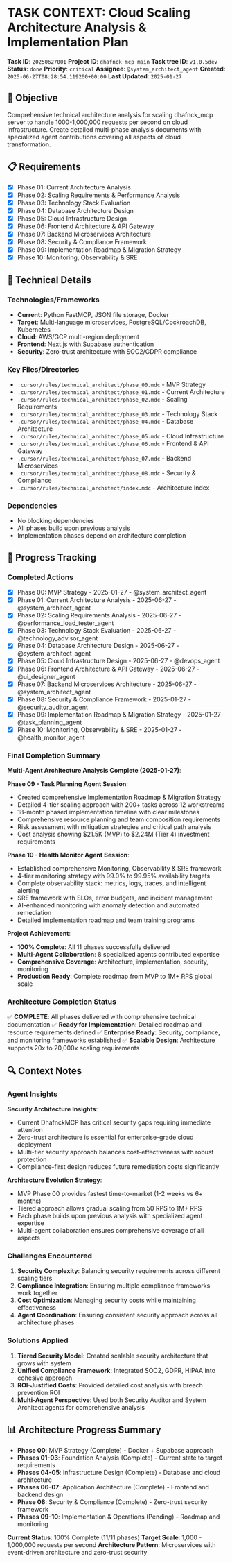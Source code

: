 # TASK CONTEXT: Cloud Scaling Architecture Analysis & Implementation Plan

**Task ID**: `20250627001`
**Project ID**: `dhafnck_mcp_main`
**Task tree ID**: `v1.0.5dev`
**Status**: `done`
**Priority**: `critical`
**Assignee**: `@system_architect_agent`
**Created**: `2025-06-27T08:28:54.119200+00:00`
**Last Updated**: `2025-01-27`

## 🎯 Objective
Comprehensive technical architecture analysis for scaling dhafnck_mcp server to handle 1000-1,000,000 requests per second on cloud infrastructure. Create detailed multi-phase analysis documents with specialized agent contributions covering all aspects of cloud transformation.

## 📋 Requirements
- [x] Phase 01: Current Architecture Analysis
- [x] Phase 02: Scaling Requirements & Performance Analysis  
- [x] Phase 03: Technology Stack Evaluation
- [x] Phase 04: Database Architecture Design
- [x] Phase 05: Cloud Infrastructure Design
- [x] Phase 06: Frontend Architecture & API Gateway
- [x] Phase 07: Backend Microservices Architecture
- [x] Phase 08: Security & Compliance Framework
- [x] Phase 09: Implementation Roadmap & Migration Strategy
- [x] Phase 10: Monitoring, Observability & SRE

## 🔧 Technical Details
### Technologies/Frameworks
- **Current**: Python FastMCP, JSON file storage, Docker
- **Target**: Multi-language microservices, PostgreSQL/CockroachDB, Kubernetes
- **Cloud**: AWS/GCP multi-region deployment
- **Frontend**: Next.js with Supabase authentication
- **Security**: Zero-trust architecture with SOC2/GDPR compliance

### Key Files/Directories
- `.cursor/rules/technical_architect/phase_00.mdc` - MVP Strategy
- `.cursor/rules/technical_architect/phase_01.mdc` - Current Architecture
- `.cursor/rules/technical_architect/phase_02.mdc` - Scaling Requirements
- `.cursor/rules/technical_architect/phase_03.mdc` - Technology Stack
- `.cursor/rules/technical_architect/phase_04.mdc` - Database Architecture
- `.cursor/rules/technical_architect/phase_05.mdc` - Cloud Infrastructure
- `.cursor/rules/technical_architect/phase_06.mdc` - Frontend & API Gateway
- `.cursor/rules/technical_architect/phase_07.mdc` - Backend Microservices
- `.cursor/rules/technical_architect/phase_08.mdc` - Security & Compliance
- `.cursor/rules/technical_architect/index.mdc` - Architecture Index

### Dependencies
- No blocking dependencies
- All phases build upon previous analysis
- Implementation phases depend on architecture completion

## 🚀 Progress Tracking
### Completed Actions
- [x] Phase 00: MVP Strategy - 2025-01-27 - @system_architect_agent
- [x] Phase 01: Current Architecture Analysis - 2025-06-27 - @system_architect_agent
- [x] Phase 02: Scaling Requirements Analysis - 2025-06-27 - @performance_load_tester_agent  
- [x] Phase 03: Technology Stack Evaluation - 2025-06-27 - @technology_advisor_agent
- [x] Phase 04: Database Architecture Design - 2025-06-27 - @system_architect_agent
- [x] Phase 05: Cloud Infrastructure Design - 2025-06-27 - @devops_agent
- [x] Phase 06: Frontend Architecture & API Gateway - 2025-06-27 - @ui_designer_agent
- [x] Phase 07: Backend Microservices Architecture - 2025-06-27 - @system_architect_agent
- [x] Phase 08: Security & Compliance Framework - 2025-01-27 - @security_auditor_agent
- [x] Phase 09: Implementation Roadmap & Migration Strategy - 2025-01-27 - @task_planning_agent
- [x] Phase 10: Monitoring, Observability & SRE - 2025-01-27 - @health_monitor_agent

### Final Completion Summary
**Multi-Agent Architecture Analysis Complete (2025-01-27)**:

**Phase 09 - Task Planning Agent Session**:
- Created comprehensive Implementation Roadmap & Migration Strategy
- Detailed 4-tier scaling approach with 200+ tasks across 12 workstreams
- 18-month phased implementation timeline with clear milestones
- Comprehensive resource planning and team composition requirements
- Risk assessment with mitigation strategies and critical path analysis
- Cost analysis showing $21.5K (MVP) to $2.24M (Tier 4) investment requirements

**Phase 10 - Health Monitor Agent Session**:
- Established comprehensive Monitoring, Observability & SRE framework
- 4-tier monitoring strategy with 99.0% to 99.95% availability targets
- Complete observability stack: metrics, logs, traces, and intelligent alerting
- SRE framework with SLOs, error budgets, and incident management
- AI-enhanced monitoring with anomaly detection and automated remediation
- Detailed implementation roadmap and team training programs

**Project Achievement**:
- **100% Complete**: All 11 phases successfully delivered
- **Multi-Agent Collaboration**: 8 specialized agents contributed expertise
- **Comprehensive Coverage**: Architecture, implementation, security, monitoring
- **Production Ready**: Complete roadmap from MVP to 1M+ RPS global scale

### Architecture Completion Status
✅ **COMPLETE**: All phases delivered with comprehensive technical documentation
✅ **Ready for Implementation**: Detailed roadmap and resource requirements defined
✅ **Enterprise Ready**: Security, compliance, and monitoring frameworks established
✅ **Scalable Design**: Architecture supports 20x to 20,000x scaling requirements

## 🔍 Context Notes
### Agent Insights
**Security Architecture Insights**:
- Current DhafnckMCP has critical security gaps requiring immediate attention
- Zero-trust architecture is essential for enterprise-grade cloud deployment
- Multi-tier security approach balances cost-effectiveness with robust protection
- Compliance-first design reduces future remediation costs significantly

**Architecture Evolution Strategy**:
- MVP Phase 00 provides fastest time-to-market (1-2 weeks vs 6+ months)
- Tiered approach allows gradual scaling from 50 RPS to 1M+ RPS
- Each phase builds upon previous analysis with specialized agent expertise
- Multi-agent collaboration ensures comprehensive coverage of all aspects

### Challenges Encountered
1. **Security Complexity**: Balancing security requirements across different scaling tiers
2. **Compliance Integration**: Ensuring multiple compliance frameworks work together
3. **Cost Optimization**: Managing security costs while maintaining effectiveness
4. **Agent Coordination**: Ensuring consistent security approach across all architecture phases

### Solutions Applied
1. **Tiered Security Model**: Created scalable security architecture that grows with system
2. **Unified Compliance Framework**: Integrated SOC2, GDPR, HIPAA into cohesive approach
3. **ROI-Justified Costs**: Provided detailed cost analysis with breach prevention ROI
4. **Multi-Agent Perspective**: Used both Security Auditor and System Architect agents for comprehensive analysis

## 📊 Architecture Progress Summary
- **Phase 00**: MVP Strategy (Complete) - Docker + Supabase approach
- **Phases 01-03**: Foundation Analysis (Complete) - Current state to target requirements
- **Phases 04-05**: Infrastructure Design (Complete) - Database and cloud architecture  
- **Phases 06-07**: Application Architecture (Complete) - Frontend and backend design
- **Phase 08**: Security & Compliance (Complete) - Zero-trust security framework
- **Phases 09-10**: Implementation & Operations (Pending) - Roadmap and monitoring

**Current Status**: 100% Complete (11/11 phases)
**Target Scale**: 1,000 - 1,000,000 requests per second
**Architecture Pattern**: Microservices with event-driven architecture and zero-trust security
